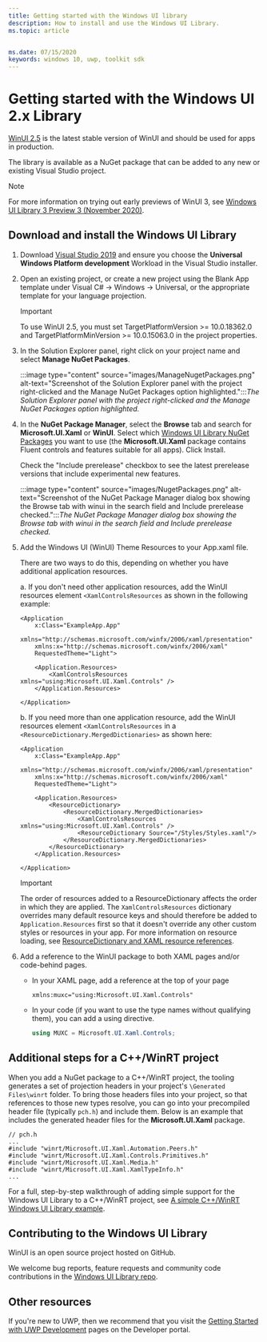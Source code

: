 ```yaml
---
title: Getting started with the Windows UI library
description: How to install and use the Windows UI Library. 
ms.topic: article


ms.date: 07/15/2020
keywords: windows 10, uwp, toolkit sdk
---
```


# Getting started with the Windows UI 2.x Library

[WinUI 2.5](release-notes/winui-2.5.md) is the latest stable version of WinUI and should be used for apps in production.

The library is available as a NuGet package that can be added to any new or existing Visual Studio project.

> [!NOTE]
> For more information on trying out early previews of WinUI 3, see [Windows UI Library 3 Preview 3 (November 2020)](../winui3/index.md).

## Download and install the Windows UI Library

1. Download [Visual Studio 2019](https://developer.microsoft.com/windows/downloads) and ensure you choose the **Universal Windows Platform development** Workload in the Visual Studio installer.

2. Open an existing project, or create a new project using the Blank App template under Visual C# -> Windows -> Universal, or the appropriate template for your language projection.  

    > [!IMPORTANT]
    > To use WinUI 2.5, you must set TargetPlatformVersion >= 10.0.18362.0 and TargetPlatformMinVersion >= 10.0.15063.0 in the project properties.

3. In the Solution Explorer panel, right click on your project name and select **Manage NuGet Packages**. 

    :::image type="content" source="images/ManageNugetPackages.png" alt-text="Screenshot of the Solution Explorer panel with the project right-clicked and the Manage NuGet Packages option highlighted.":::*The Solution Explorer panel with the project right-clicked and the Manage NuGet Packages option highlighted.*

4. In the **NuGet Package Manager**, select the **Browse** tab and search for **Microsoft.UI.Xaml** or **WinUI**. Select which [Windows UI Library NuGet Packages](nuget-packages.md) you want to use (the **Microsoft.UI.Xaml** package contains Fluent controls and features suitable for all apps). Click Install. 

    Check the "Include prerelease" checkbox to see the latest prerelease versions that include experimental new features.

    :::image type="content" source="images/NugetPackages.png" alt-text="Screenshot of the NuGet Package Manager dialog box showing the Browse tab with winui in the search field and Include prerelease checked.":::*The NuGet Package Manager dialog box showing the Browse tab with winui in the search field and Include prerelease checked.*

5. Add the Windows UI (WinUI) Theme Resources to your App.xaml file.

    There are two ways to do this, depending on whether you have additional application resources.

    a. If you don't need other application resources, add the WinUI resources element `<XamlControlsResources` as shown in the following example:

    ``` XAML
    <Application
        x:Class="ExampleApp.App"
        xmlns="http://schemas.microsoft.com/winfx/2006/xaml/presentation"
        xmlns:x="http://schemas.microsoft.com/winfx/2006/xaml"
        RequestedTheme="Light">

        <Application.Resources>
            <XamlControlsResources xmlns="using:Microsoft.UI.Xaml.Controls" />
        </Application.Resources>

    </Application>
    ```

    b. If you need more than one application resource, add the WinUI resources element `<XamlControlsResources` in a `<ResourceDictionary.MergedDictionaries>` as shown here:

    ``` XAML
    <Application
        x:Class="ExampleApp.App"
        xmlns="http://schemas.microsoft.com/winfx/2006/xaml/presentation"
        xmlns:x="http://schemas.microsoft.com/winfx/2006/xaml"
        RequestedTheme="Light">

        <Application.Resources>
            <ResourceDictionary>
                <ResourceDictionary.MergedDictionaries>
                    <XamlControlsResources xmlns="using:Microsoft.UI.Xaml.Controls" />
                    <ResourceDictionary Source="/Styles/Styles.xaml"/>
                </ResourceDictionary.MergedDictionaries>
            </ResourceDictionary>
        </Application.Resources>

    </Application>
    ```

    > [!IMPORTANT]
    > The order of resources added to a ResourceDictionary affects the order in which they are applied. The `XamlControlsResources` dictionary overrides many default resource keys and should therefore be added to `Application.Resources` first so that it doesn't override any other custom styles or resources in your app. For more information on resource loading, see [ResourceDictionary and XAML resource references](/windows/uwp/design/controls-and-patterns/resourcedictionary-and-xaml-resource-references).

6. Add a reference to the WinUI package to both XAML pages and/or code-behind pages.

    * In your XAML page, add a reference at the top of your page

        ```xaml
        xmlns:muxc="using:Microsoft.UI.Xaml.Controls"
        ```

    * In your code (if you want to use the type names without qualifying them), you can add a using directive.

        ```csharp
        using MUXC = Microsoft.UI.Xaml.Controls;
        ```

## Additional steps for a C++/WinRT project

When you add a NuGet package to a C++/WinRT project, the tooling generates a set of projection headers in your project's `\Generated Files\winrt` folder. To bring those headers files into your project, so that references to those new types resolve, you can go into your precompiled header file (typically `pch.h`) and include them. Below is an example that includes the generated header files for the **Microsoft.UI.Xaml** package.

```cppwinrt
// pch.h
...
#include "winrt/Microsoft.UI.Xaml.Automation.Peers.h"
#include "winrt/Microsoft.UI.Xaml.Controls.Primitives.h"
#include "winrt/Microsoft.UI.Xaml.Media.h"
#include "winrt/Microsoft.UI.Xaml.XamlTypeInfo.h"
...
```

For a full, step-by-step walkthrough of adding simple support for the Windows UI Library to a C++/WinRT project, see [A simple C++/WinRT Windows UI Library example](/windows/uwp/cpp-and-winrt-apis/simple-winui-example).

## Contributing to the Windows UI Library

WinUI is an open source project hosted on GitHub.

We welcome bug reports, feature requests and community code contributions in the [Windows UI Library repo](https://aka.ms/winui).

## Other resources

If you're new to UWP, then we recommend that you visit the [Getting Started with UWP Development](https://developer.microsoft.com/windows/getstarted) pages on the Developer portal.